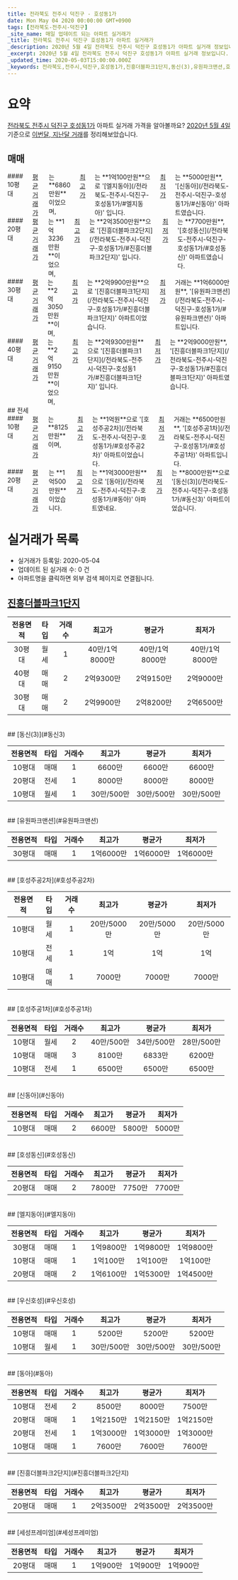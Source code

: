 ```yaml
---
title: 전라북도 전주시 덕진구 - 호성동1가
date: Mon May 04 2020 00:00:00 GMT+0900
tags: [전라북도-전주시-덕진구]
_site_name: 매일 업데이트 되는 아파트 실거래가
_title: 전라북도 전주시 덕진구 호성동1가 아파트 실거래가
_description: 2020년 5월 4일 전라북도 전주시 덕진구 호성동1가 아파트 실거래 정보입니다. 12건 아파트 정보가 있습니다.
_excerpt: 2020년 5월 4일 전라북도 전주시 덕진구 호성동1가 아파트 실거래 정보입니다. 12건 아파트 정보가 있습니다.
_updated_time: 2020-05-03T15:00:00.000Z
_keywords: 전라북도,전주시,덕진구,호성동1가,진흥더블파크1단지,동신(3),유원파크맨션,호성주공2차,호성주공1차,신동아,호성동신,엘지동아,우신호성,동아,진흥더블파크2단지,세성프레미엄
---
```





# 요약
<ins>전라북도 전주시 덕진구 호성동1가</ins> 아파트 실거래 가격을 알아볼까요? <ins>2020년 5월 4일</ins> 기준으로 <ins>이번달, 지난달 거래</ins>를 정리해보았습니다.

## 매매
<div class="container">
<div class="six columns" markdown="1">
#### 10평대
<ins>평균 거래가</ins>는 **6860만원**이었으며, <ins>최고가</ins>는 **1억100만원**으로 '[엘지동아](/전라북도-전주시-덕진구-호성동1가/#엘지동아)' 입니다. <ins>최저가</ins>는 **5000만원**, '[신동아](/전라북도-전주시-덕진구-호성동1가/#신동아)' 아파트였습니다.
</div>
<div class="six columns" markdown="1">
#### 20평대
<ins>평균 거래가</ins>는 **1억3236만원**이었으며, <ins>최고가</ins>는 **2억3500만원**으로 '[진흥더블파크2단지](/전라북도-전주시-덕진구-호성동1가/#진흥더블파크2단지)' 입니다. <ins>최저가</ins>는 **7700만원**, '[호성동신](/전라북도-전주시-덕진구-호성동1가/#호성동신)' 아파트였습니다.
</div>
</div>
<div class="container">
<div class="six columns" markdown="1">
#### 30평대
<ins>평균 거래가</ins>는 **2억3050만원**이며, <ins>최고가</ins>는 **2억9900만원**으로 '[진흥더블파크1단지](/전라북도-전주시-덕진구-호성동1가/#진흥더블파크1단지)' 아파트이었습니다. <ins>최저가</ins> 거래는 **1억6000만원**, '[유원파크맨션](/전라북도-전주시-덕진구-호성동1가/#유원파크맨션)' 아파트입니다.
</div>
<div class="six columns" markdown="1">
#### 40평대
<ins>평균 거래가</ins>는 **2억9150만원**이었으며, <ins>최고가</ins>는 **2억9300만원**으로 '[진흥더블파크1단지](/전라북도-전주시-덕진구-호성동1가/#진흥더블파크1단지)' 입니다. <ins>최저가</ins>는 **2억9000만원**, '[진흥더블파크1단지](/전라북도-전주시-덕진구-호성동1가/#진흥더블파크1단지)' 아파트였습니다.
</div>
</div>
## 전세
<div class="container">
<div class="six columns" markdown="1">
#### 10평대
<ins>평균 거래가</ins>는 **8125만원**이며, <ins>최고가</ins>는 **1억원**으로 '[호성주공2차](/전라북도-전주시-덕진구-호성동1가/#호성주공2차)' 아파트이었습니다. <ins>최저가</ins> 거래는 **6500만원**, '[호성주공1차](/전라북도-전주시-덕진구-호성동1가/#호성주공1차)' 아파트입니다.
</div>
<div class="six columns" markdown="1">
#### 20평대
<ins>평균 거래가</ins>는 **1억500만원**이었습니다. <ins>최고가</ins>는 **1억3000만원**으로 '[동아](/전라북도-전주시-덕진구-호성동1가/#동아)' 아파트였네요. <ins>최저가</ins>는 **8000만원**으로 '[동신(3)](/전라북도-전주시-덕진구-호성동1가/#동신3)' 아파트이었습니다.
</div>
</div>



# 실거래가 목록
- 실거래가 등록일: 2020-05-04
- 업데이트 된 실거래 수: 0 건
- 아파트명을 클릭하면 외부 검색 페이지로 연결됩니다.

## [진흥더블파크1단지](#진흥더블파크1단지)

|전용면적|타입|거래수|최고가|평균가|최저가|
|:---:|:---:|:---:|:---:|:---:|:---:|
|30평대|<span class="deal-type-3">월세</span>|1|40만/1억8000만|40만/1억8000만|40만/1억8000만|
|40평대|<span class="deal-type-1">매매</span>|2|2억9300만|2억9150만|2억9000만|
|30평대|<span class="deal-type-1">매매</span>|2|2억9900만|2억8200만|2억6500만|

<br/>
## [동신(3)](#동신3)

|전용면적|타입|거래수|최고가|평균가|최저가|
|:---:|:---:|:---:|:---:|:---:|:---:|
|10평대|<span class="deal-type-1">매매</span>|1|6600만|6600만|6600만|
|20평대|<span class="deal-type-2">전세</span>|1|8000만|8000만|8000만|
|10평대|<span class="deal-type-3">월세</span>|1|30만/500만|30만/500만|30만/500만|

<br/>
## [유원파크맨션](#유원파크맨션)

|전용면적|타입|거래수|최고가|평균가|최저가|
|:---:|:---:|:---:|:---:|:---:|:---:|
|30평대|<span class="deal-type-1">매매</span>|1|1억6000만|1억6000만|1억6000만|

<br/>
## [호성주공2차](#호성주공2차)

|전용면적|타입|거래수|최고가|평균가|최저가|
|:---:|:---:|:---:|:---:|:---:|:---:|
|10평대|<span class="deal-type-3">월세</span>|1|20만/5000만|20만/5000만|20만/5000만|
|10평대|<span class="deal-type-2">전세</span>|1|1억|1억|1억|
|10평대|<span class="deal-type-1">매매</span>|1|7000만|7000만|7000만|

<br/>
## [호성주공1차](#호성주공1차)

|전용면적|타입|거래수|최고가|평균가|최저가|
|:---:|:---:|:---:|:---:|:---:|:---:|
|10평대|<span class="deal-type-3">월세</span>|2|40만/500만|34만/500만|28만/500만|
|10평대|<span class="deal-type-1">매매</span>|3|8100만|6833만|6200만|
|10평대|<span class="deal-type-2">전세</span>|1|6500만|6500만|6500만|

<br/>
## [신동아](#신동아)

|전용면적|타입|거래수|최고가|평균가|최저가|
|:---:|:---:|:---:|:---:|:---:|:---:|
|10평대|<span class="deal-type-1">매매</span>|2|6600만|5800만|5000만|

<br/>
## [호성동신](#호성동신)

|전용면적|타입|거래수|최고가|평균가|최저가|
|:---:|:---:|:---:|:---:|:---:|:---:|
|20평대|<span class="deal-type-1">매매</span>|2|7800만|7750만|7700만|

<br/>
## [엘지동아](#엘지동아)

|전용면적|타입|거래수|최고가|평균가|최저가|
|:---:|:---:|:---:|:---:|:---:|:---:|
|30평대|<span class="deal-type-1">매매</span>|1|1억9800만|1억9800만|1억9800만|
|10평대|<span class="deal-type-1">매매</span>|1|1억100만|1억100만|1억100만|
|20평대|<span class="deal-type-1">매매</span>|2|1억6100만|1억5300만|1억4500만|

<br/>
## [우신호성](#우신호성)

|전용면적|타입|거래수|최고가|평균가|최저가|
|:---:|:---:|:---:|:---:|:---:|:---:|
|10평대|<span class="deal-type-1">매매</span>|1|5200만|5200만|5200만|
|10평대|<span class="deal-type-3">월세</span>|1|30만/500만|30만/500만|30만/500만|

<br/>
## [동아](#동아)

|전용면적|타입|거래수|최고가|평균가|최저가|
|:---:|:---:|:---:|:---:|:---:|:---:|
|10평대|<span class="deal-type-2">전세</span>|2|8500만|8000만|7500만|
|20평대|<span class="deal-type-1">매매</span>|1|1억2150만|1억2150만|1억2150만|
|20평대|<span class="deal-type-2">전세</span>|1|1억3000만|1억3000만|1억3000만|
|10평대|<span class="deal-type-1">매매</span>|1|7600만|7600만|7600만|

<br/>
## [진흥더블파크2단지](#진흥더블파크2단지)

|전용면적|타입|거래수|최고가|평균가|최저가|
|:---:|:---:|:---:|:---:|:---:|:---:|
|20평대|<span class="deal-type-1">매매</span>|1|2억3500만|2억3500만|2억3500만|

<br/>
## [세성프레미엄](#세성프레미엄)

|전용면적|타입|거래수|최고가|평균가|최저가|
|:---:|:---:|:---:|:---:|:---:|:---:|
|20평대|<span class="deal-type-1">매매</span>|1|1억900만|1억900만|1억900만|

<br/>



